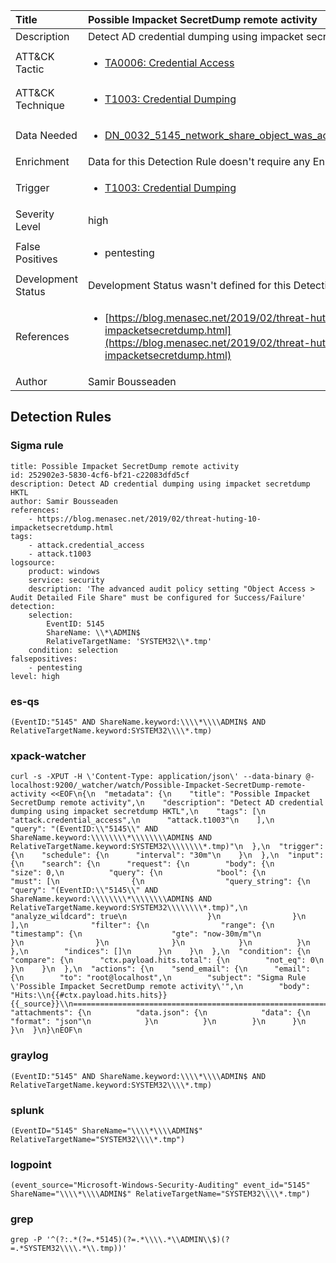 | Title                | Possible Impacket SecretDump remote activity                                                                                                                                                 |
|:---------------------|:------------------------------------------------------------------------------------------------------------------------------------------------------------|
| Description          | Detect AD credential dumping using impacket secretdump HKTL                                                                                                                                           |
| ATT&amp;CK Tactic    |  <ul><li>[TA0006: Credential Access](https://attack.mitre.org/tactics/TA0006)</li></ul>  |
| ATT&amp;CK Technique | <ul><li>[T1003: Credential Dumping](https://attack.mitre.org/techniques/T1003)</li></ul>  |
| Data Needed          | <ul><li>[DN_0032_5145_network_share_object_was_accessed_detailed](../Data_Needed/DN_0032_5145_network_share_object_was_accessed_detailed.md)</li></ul>  |
| Enrichment           |  Data for this Detection Rule doesn't require any Enrichments.  |
| Trigger              | <ul><li>[T1003: Credential Dumping](../Triggers/T1003.md)</li></ul>  |
| Severity Level       | high |
| False Positives      | <ul><li>pentesting</li></ul>  |
| Development Status   |  Development Status wasn't defined for this Detection Rule yet  |
| References           | <ul><li>[https://blog.menasec.net/2019/02/threat-huting-10-impacketsecretdump.html](https://blog.menasec.net/2019/02/threat-huting-10-impacketsecretdump.html)</li></ul>  |
| Author               | Samir Bousseaden |


## Detection Rules

### Sigma rule

```
title: Possible Impacket SecretDump remote activity
id: 252902e3-5830-4cf6-bf21-c22083dfd5cf
description: Detect AD credential dumping using impacket secretdump HKTL
author: Samir Bousseaden
references:
    - https://blog.menasec.net/2019/02/threat-huting-10-impacketsecretdump.html
tags:
    - attack.credential_access
    - attack.t1003
logsource:
    product: windows
    service: security
    description: 'The advanced audit policy setting "Object Access > Audit Detailed File Share" must be configured for Success/Failure'
detection:
    selection:
        EventID: 5145
        ShareName: \\*\ADMIN$
        RelativeTargetName: 'SYSTEM32\\*.tmp'
    condition: selection
falsepositives: 
    - pentesting
level: high

```





### es-qs
    
```
(EventID:"5145" AND ShareName.keyword:\\\\*\\\\ADMIN$ AND RelativeTargetName.keyword:SYSTEM32\\\\*.tmp)
```


### xpack-watcher
    
```
curl -s -XPUT -H \'Content-Type: application/json\' --data-binary @- localhost:9200/_watcher/watch/Possible-Impacket-SecretDump-remote-activity <<EOF\n{\n  "metadata": {\n    "title": "Possible Impacket SecretDump remote activity",\n    "description": "Detect AD credential dumping using impacket secretdump HKTL",\n    "tags": [\n      "attack.credential_access",\n      "attack.t1003"\n    ],\n    "query": "(EventID:\\"5145\\" AND ShareName.keyword:\\\\\\\\*\\\\\\\\ADMIN$ AND RelativeTargetName.keyword:SYSTEM32\\\\\\\\*.tmp)"\n  },\n  "trigger": {\n    "schedule": {\n      "interval": "30m"\n    }\n  },\n  "input": {\n    "search": {\n      "request": {\n        "body": {\n          "size": 0,\n          "query": {\n            "bool": {\n              "must": [\n                {\n                  "query_string": {\n                    "query": "(EventID:\\"5145\\" AND ShareName.keyword:\\\\\\\\*\\\\\\\\ADMIN$ AND RelativeTargetName.keyword:SYSTEM32\\\\\\\\*.tmp)",\n                    "analyze_wildcard": true\n                  }\n                }\n              ],\n              "filter": {\n                "range": {\n                  "timestamp": {\n                    "gte": "now-30m/m"\n                  }\n                }\n              }\n            }\n          }\n        },\n        "indices": []\n      }\n    }\n  },\n  "condition": {\n    "compare": {\n      "ctx.payload.hits.total": {\n        "not_eq": 0\n      }\n    }\n  },\n  "actions": {\n    "send_email": {\n      "email": {\n        "to": "root@localhost",\n        "subject": "Sigma Rule \'Possible Impacket SecretDump remote activity\'",\n        "body": "Hits:\\n{{#ctx.payload.hits.hits}}{{_source}}\\n================================================================================\\n{{/ctx.payload.hits.hits}}",\n        "attachments": {\n          "data.json": {\n            "data": {\n              "format": "json"\n            }\n          }\n        }\n      }\n    }\n  }\n}\nEOF\n
```


### graylog
    
```
(EventID:"5145" AND ShareName.keyword:\\\\*\\\\ADMIN$ AND RelativeTargetName.keyword:SYSTEM32\\\\*.tmp)
```


### splunk
    
```
(EventID="5145" ShareName="\\\\*\\\\ADMIN$" RelativeTargetName="SYSTEM32\\\\*.tmp")
```


### logpoint
    
```
(event_source="Microsoft-Windows-Security-Auditing" event_id="5145" ShareName="\\\\*\\\\ADMIN$" RelativeTargetName="SYSTEM32\\\\*.tmp")
```


### grep
    
```
grep -P '^(?:.*(?=.*5145)(?=.*\\\\.*\\ADMIN\\$)(?=.*SYSTEM32\\\\.*\\.tmp))'
```




